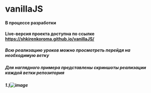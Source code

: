 # vanillaJS
#### В процессе разработки
#### Live-версия проекта доступна по ссылке https://shkirenkoroma.github.io/vanillaJS/
##### Всю реализацию уроков можно просмотреть перейдя на необходимую ветку
##### Для наглядного примера представлены скриншоты реализации каждой ветки репозитория
##### 1.)![image](https://user-images.githubusercontent.com/61347452/233421998-5f89f857-6469-439f-8498-9a5eed51f01f.png)
